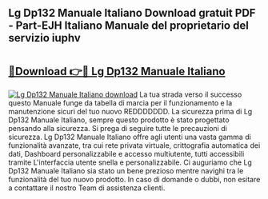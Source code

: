 ## Lg Dp132 Manuale Italiano Download gratuit PDF - Part-EJH Italiano Manuale del proprietario del servizio iuphv

# <h2><a href="http://dfa4ei.blite.top/?on=Lg+Dp132+Manuale+Italiano">🔗Download 👉🔴 Lg Dp132 Manuale Italiano</a></h2>

[![Lg Dp132 Manuale Italiano download](https://i.imgur.com/lujVjoI.png)](http://dfa4ei.blite.top/?on=Lg+Dp132+Manuale+Italiano)
La tua strada verso il successo questo Manuale funge da tabella di marcia per il funzionamento e la manutenzione sicuri del tuo nuovo REDDDDDDD. La sicurezza prima di Lg Dp132 Manuale Italiano, sempre questo prodotto è stato progettato pensando alla sicurezza. Si prega di seguire tutte le precauzioni di sicurezza. Lg Dp132 Manuale Italiano offre agli utenti una vasta gamma di funzionalità avanzate, tra cui rete privata virtuale, crittografia automatica dei dati, Dashboard personalizzabile e accesso multiutente, tutti accessibili tramite L'interfaccia utente snella e personalizzabile. Ci auguriamo che Lg Dp132 Manuale Italiano sia stato un bene prezioso mentre navighi tra le funzionalità del tuo nuovo prodotto. In caso di domande o dubbi, non esitare a contattare il nostro Team di assistenza clienti.
